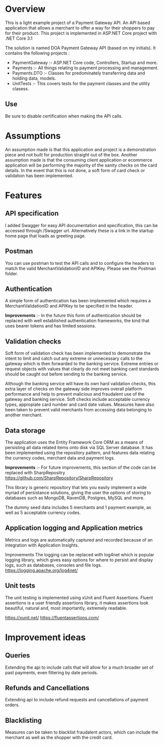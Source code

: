 # Overview
This is a light example project of a Payment Gateway API. 
An API based application that allows a merchant to offer a way for their shoppers to pay for their product.
This project is implemented in ASP.NET Core project with .NET Core 3.1

The solution is named DOA Payment Gateway API (based on my initials).
It contains the following projects :
* PaymentGateway :- ASP.NET Core code, Controllers, Startup and more.
* Payments :- All things relating to payment processing and management.
* Payments.DTO :- Classes for predominately transferring data and holding data, models.
* UnitTests :- This covers tests for the payment classes and the utility clasess.


## Use 

Be sure to disable certification when making the API calls.

# Assumptions

An assumption made is that this application and project is a demonstration piece and not built for production straight out of the box. Another assumption made is that the consuming client application or ecommerce application will be performing the majority of the sanity checks on the card details. In the event that this is not done, a soft form of card check or validation has been implemented.


# Features

## API specification

I added Swagger for easy API documentation and specification, this can be accessed through /Swagger url.
Alternatively these is a link in the startup home page that loads as greeting page.


## Postman 
You can use postman to test the API calls and to configure the headers to match the valid MerchantValidationID and APIKey.
Please see the Postman folder.

## Authentication

A simple form of authentication has been implemented which requires a MerchantValidationID and APIKey to be specified in the header.

**Improvements** :- 
In the future this form of authentication should be replaced with well established authentication frameworks, the kind that uses bearer tokens and has limited sessions.


## Validation checks
Soft form of validation check has been implemented to demonstrate the intent to limit and catch out any extreme or unnecessary calls to the gateway which is then forwarded to the banking service.
Extreme entries or request objects with values that clearly do not meet banking card standards should be caught out before sending to the banking service.

Although the banking service will have its own hard validation checks, this extra layer of checks on the gateway side improves overall platform performance and help to prevent malicious and fraudalent use of the gateway and banking service. 
Soft checks include acceptable currency types, appropiate card number and card date values.
Measures have also been taken to prevent valid merchants from accessing data belonging to another merchant.


## Data storage 

The application uses the Entity Framework Core ORM as a means of persisting all data related items onto disk via SQL Server database.
It has been implemented using the repository pattern, and features data relating the currency codes, merchant data and payment logs.

**Improvements** :- 
For future improvements, this section of the code can be replaced with SharpRepositry 
https://github.com/SharpRepository/SharpRepository

This library is generic repository that lets you easily implement a wide myriad of persistance solutions, giving the user the options of storing to databases such as MongoDB, RavenDB, Postgres, MySQL and more.

The dummy seed data includes 5 merchants and 1 payment example, as well as 5 acceptable currency codes.


## Application logging and Application metrics

Metrics and logs are automatically captured and recorded because of an integration with Application Insights.

Improvements
The logging can be replaced with log4net which is popular logging library, which gives easy options for where to persist and display logs, such as databases, consoles and file logs.
https://logging.apache.org/log4net/

## Unit tests
The unit testing is implemented using xUnit and Fluent Assertions.
Fluent assertions is a user friendly assertions library, it makes assertions look beautiful, natural and, most importantly, extremely readable.

https://xunit.net/
https://fluentassertions.com/



# Improvement ideas

## Queries
Extending the api to include calls that will allow for a much broader set of past payments, even filtering by date periods.

## Refunds and Cancellations 
Extending api to include refund requests and cancellations of payment orders.

## Blacklisting
Measures can be taken to blacklist fraudalent actors, which can include the merchant as well as the shopper with the credit card.




